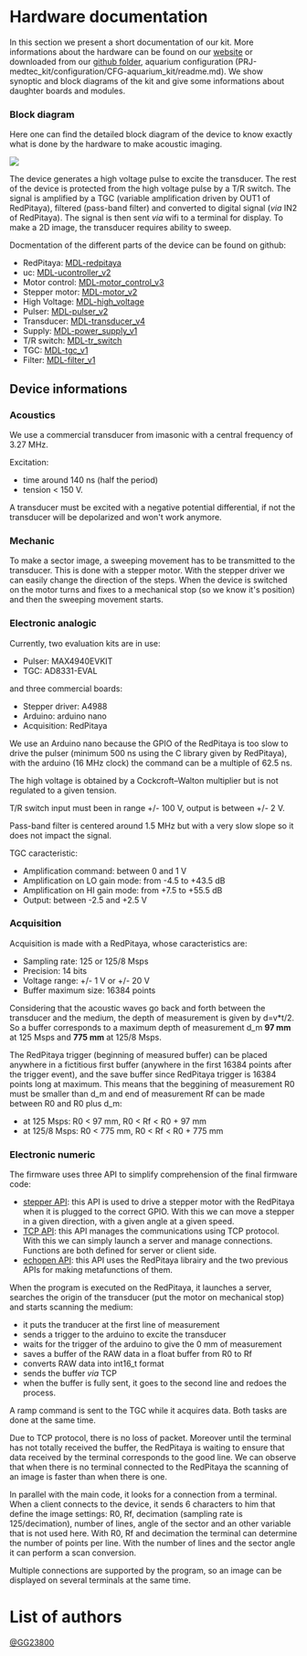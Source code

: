 # Hardware documentation

In this section we present a short documentation of our kit. More informations about the hardware can be found on our [website](http://echopen.org/doc-website/CAT-configuration/CFG-aquarium_kit/content.html) or downloaded from our [github folder](https://github.com/echopen/PRJ-medtec_kit), aquarium configuration (PRJ-medtec_kit/configuration/CFG-aquarium_kit/readme.md). We show synoptic and block diagrams of the kit and give some informations about daughter boards and modules.

<!--- ### Synoptic diagram

Here is a simple diagram presenting the general functions of the device. The display is made by a terminal such as a smartphone, a tablet or a computer.

![](./doc_hardware/synoptic_diagram.png) --->


### Block diagram

Here one can find the detailed block diagram of the device to know exactly what is done by the hardware to make acoustic imaging.

![](./doc_hardware/block_diagram2.png)

The device generates a high voltage pulse to excite the transducer. The rest of the device is protected from the high voltage pulse by a T/R switch. The signal is amplified by a TGC (variable amplification driven by OUT1 of RedPitaya), filtered (pass-band filter) and converted to digital signal (*via* IN2 of RedPitaya). The signal is then sent *via* wifi to a terminal for display. To make a 2D image, the transducer requires ability to sweep.

Docmentation of the different parts of the device can be found on github:

* RedPitaya: [MDL-redpitaya](https://github.com/echopen/PRJ-medtec_kit/tree/master/electronic/modules/hardware/MDL-redpitaya)
* uc: [MDL-ucontroller_v2](https://github.com/echopen/PRJ-medtec_kit/blob/master/electronic/modules/hardware/MDL-ucontroler/MDL-ucontroler_v2/readme.md)
* Motor control: [MDL-motor_control_v3](https://github.com/echopen/PRJ-medtec_kit/blob/master/electronic/modules/hardware/MDL-motor_control/MDL-motor_control_v3/readme.md)
* Stepper motor: [MDL-motor_v2](https://github.com/echopen/PRJ-medtec_kit/tree/master/electronic/modules/hardware/MDL-motor/MDL-motor_v2)
* High Voltage: [MDL-high_voltage](https://github.com/echopen/PRJ-medtec_kit/blob/master/electronic/modules/hardware/MDL-high_voltage/MDL-high_voltage_v1/readme.md)
* Pulser: [MDL-pulser_v2](https://github.com/echopen/PRJ-medtec_kit/blob/master/electronic/modules/hardware/MDL-pulser/MDL-pulser_v2/readme.md)
* Transducer: [MDL-transducer_v4](https://github.com/echopen/PRJ-medtec_kit/tree/master/electronic/modules/hardware/MDL-transducer/MDL-transducer_v4)
* Supply: [MDL-power_supply_v1](https://github.com/echopen/PRJ-medtec_kit/blob/master/electronic/modules/hardware/MDL-supply/MDL-supply_v1/readme.md)
* T/R switch: [MDL-tr_switch](https://github.com/echopen/PRJ-medtec_kit/blob/master/electronic/modules/hardware/MDL-tr_switch/MDL-tr_switch_v1/readme.md)
* TGC: [MDL-tgc_v1](https://github.com/echopen/PRJ-medtec_kit/blob/master/electronic/modules/hardware/MDL-tgc/MDL-tgc_v1/readme.md)
* Filter: [MDL-filter_v1](https://github.com/echopen/PRJ-medtec_kit/blob/master/electronic/modules/hardware/MDL-filter/MDL-filter_v1/readme.md)
<!---* Envelope detection: [MDL-envelope_detector_v1](https://github.com/echopen/PRJ-medtec_kit/blob/master/electronic/modules/hardware/MDL-envelope_detector/MDL-envelope_detector_v1/readme.md)--->


## Device informations

### Acoustics

We use a commercial transducer from imasonic with a central frequency of 3.27 MHz.

Excitation:

* time around 140 ns (half the period)
* tension < 150 V.

A transducer must be excited with a negative potential differential, if not the transducer will be depolarized and won't work anymore.

### Mechanic

To make a sector image, a sweeping movement has to be transmitted to the transducer. This is done with a stepper motor. With the stepper driver we can easily change the direction of the steps. When the device is switched on the motor turns and fixes to a mechanical stop (so we know it's position) and then the sweeping movement starts.

### Electronic analogic

Currently, two evaluation kits are in use:

* Pulser: MAX4940EVKIT
* TGC: AD8331-EVAL

and three commercial boards:

* Stepper driver: A4988
* Arduino: arduino nano
* Acquisition: RedPitaya

We use an Arduino nano because the GPIO of the RedPitaya is too slow to drive the pulser (minimum 500 ns using the C library given by RedPitaya), with the arduino (16 MHz clock) the command can be a multiple of 62.5 ns.

The high voltage is obtained by a Cockcroft–Walton multiplier but is not regulated to a given tension.

T/R switch input must been in range +/- 100 V, output is between +/- 2 V.

Pass-band filter is centered around 1.5 MHz but with a very slow slope so it does not impact the signal.

TGC caracteristic:

* Amplification command: between 0 and 1 V
* Amplification on LO gain mode: from -4.5 to +43.5 dB
* Amplification on HI gain mode: from +7.5 to +55.5 dB
* Output: between -2.5 and +2.5 V

### Acquisition

Acquisition is made with a RedPitaya, whose caracteristics are:

* Sampling rate: 125 or 125/8 Msps
* Precision: 14 bits
* Voltage range: +/- 1 V or +/- 20 V
* Buffer maximum size: 16384 points

Considering that the acoustic waves go back and forth between the transducer and the medium, the depth of measurement is given by d=v*t/2. So a buffer corresponds to a maximum depth of measurement d_m **97 mm** at 125 Msps and **775 mm** at 125/8 Msps. 

The RedPitaya trigger (beginning of measured buffer) can be placed anywhere in a fictitious first buffer (anywhere in the first 16384 points after the trigger event), and the save buffer since RedPitaya trigger is 16384 points long at maximum. This means that the beggining of measurement R0 must be smaller than d_m and end of measurement Rf can be made between R0 and R0 plus d_m:

* at 125 Msps: R0 < 97 mm, R0 < Rf < R0 + 97 mm
* at 125/8 Msps: R0 < 775 mm, R0 < Rf < R0 + 775 mm

### Electronic numeric

The firmware uses three API to simplify comprehension of the final firmware code:

* [stepper API](https://github.com/echopen/PRJ-medtec_kit/blob/master/electronic/modules/software/CFG-aquarium_kit/redpitaya/srcbin/stepper.h): this API is used to drive a stepper motor with the RedPitaya when it is plugged to the correct GPIO. With this we can move a stepper in a given direction, with a given angle at a given speed.
* [TCP API](https://github.com/echopen/PRJ-medtec_kit/blob/master/electronic/modules/software/CFG-aquarium_kit/redpitaya/srcbin/TCP_API.h): this API manages the communications using TCP protocol. With this we can simply launch a server and manage connections. Functions are both defined for server or client side.
* [echopen API](https://github.com/echopen/PRJ-medtec_kit/blob/master/electronic/modules/software/CFG-aquarium_kit/redpitaya/srcbin/echopenRP.h): this API uses the RedPitaya librairy and the two previous APIs for making metafunctions of them.

When the program is executed on the RedPitaya, it launches a server, searches the origin of the transducer (put the motor on mechanical stop) and starts scanning the medium: 

* it puts the tranducer at the first line of measurement
* sends a trigger to the arduino to excite the transducer
* waits for the trigger of the arduino to give the 0 mm of measurement
* saves a buffer of the RAW data in a float buffer from R0 to Rf
* converts RAW data into int16_t format
* sends the buffer *via* TCP
* when the buffer is fully sent, it goes to the second line and redoes the process.

A ramp command is sent to the TGC while it acquires data. Both tasks are done at the same time.

Due to TCP protocol, there is no loss of packet. Moreover until the terminal has not totally received the buffer, the RedPitaya is waiting to ensure that data received by the terminal corresponds to the good line. We can observe that when there is no terminal connected to the RedPitaya the scanning of an image is faster than when there is one.

In parallel with the main code, it looks for a connection from a terminal. When a client connects to the device, it sends 6 characters to him that define the image settings: R0, Rf, decimation (sampling rate is 125/decimation), number of lines, angle of the sector and an other variable that is not used here. With R0, Rf and decimation the terminal can determine the number of points per line. With the number of lines and the sector angle it can perform a scan conversion.

Multiple connections are supported by the program, so an image can be displayed on several terminals at the same time.

# List of authors
[@GG23800](https://github.com/GG23800)

